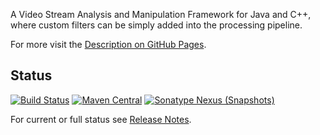 A Video Stream Analysis and Manipulation Framework for Java and C++, where custom filters can be simply added into the processing pipeline.

For more visit the [Description on GitHub Pages](https://olir.github.io/Frankenstein/doc/Description.html).


## Status

[![Build Status](https://travis-ci.org/olir/Frankenstein.svg)](https://travis-ci.org/olir/Frankenstein/builds) 
[![Maven Central](https://maven-badges.herokuapp.com/maven-central/de.serviceflow.frankenstein/app/badge.svg)](https://maven-badges.herokuapp.com/maven-central/de.serviceflow.frankenstein/app)
[![Sonatype Nexus (Snapshots)](https://img.shields.io/nexus/s/https/oss.sonatype.org/de.serviceflow.frankenstein/app.svg)](https://oss.sonatype.org/content/repositories/snapshots/de/serviceflow/frankenstein/app/) 

For current or full status see [Release Notes](https://olir.github.io/Frankenstein/doc/RELEASE-NOTES.html). 
